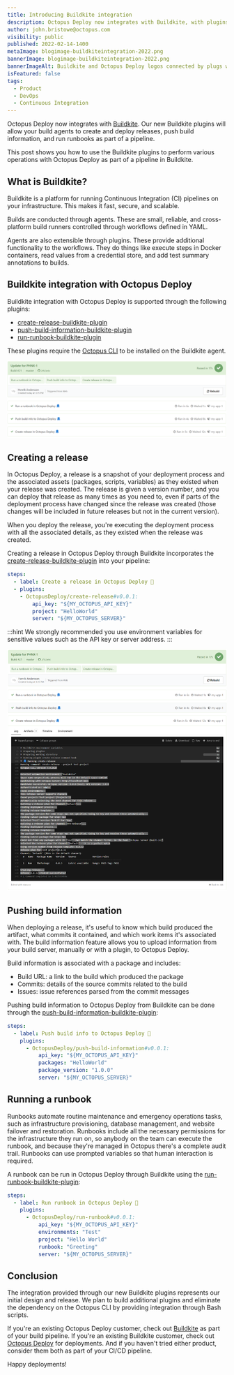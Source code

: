 ```yaml
---
title: Introducing Buildkite integration
description: Octopus Deploy now integrates with Buildkite, with plugins that are available for build agents. Learn how to use these new plugins.
author: john.bristowe@octopus.com
visibility: public
published: 2022-02-14-1400
metaImage: blogimage-buildkiteintegration-2022.png
bannerImage: blogimage-buildkiteintegration-2022.png
bannerImageAlt: Buildkite and Octopus Deploy logos connected by plugs with little stars around the connection.
isFeatured: false
tags: 
  - Product
  - DevOps
  - Continuous Integration
---
```


Octopus Deploy now integrates with [Buildkite](https://buildkite.com/). Our new Buildkite plugins will allow your build agents to create and deploy releases, push build information, and run runbooks as part of a pipeline.  

This post shows you how to use the Buildkite plugins to perform various operations with Octopus Deploy as part of a pipeline in Buildkite.

## What is Buildkite?

Buildkite is a platform for running Continuous Integration (CI) pipelines on your infrastructure. This makes it fast, secure, and scalable.

Builds are conducted through agents. These are small, reliable, and cross-platform build runners controlled through workflows defined in YAML. 

Agents are also extensible through plugins. These provide additional functionality to the workflows. They do things like execute steps in Docker containers, read values from a credential store, and add test summary annotations to builds.

## Buildkite integration with Octopus Deploy

Buildkite integration with Octopus Deploy is supported through the following plugins:

- [create-release-buildkite-plugin](https://github.com/OctopusDeploy/create-release-buildkite-plugin)
- [push-build-information-buildkite-plugin](https://github.com/OctopusDeploy/push-build-information-buildkite-plugin)
- [run-runbook-buildkite-plugin](https://github.com/OctopusDeploy/run-runbook-buildkite-plugin)

These plugins require the [Octopus CLI](https://octopus.com/downloads/octopuscli) to be installed on the Buildkite agent.

![Buildkite Agent Runs](buildkite-agent-runs.png)

## Creating a release

In Octopus Deploy, a release is a snapshot of your deployment process and the associated assets (packages, scripts, variables) as they existed when your release was created. The release is given a version number, and you can deploy that release as many times as you need to, even if parts of the deployment process have changed since the release was created (those changes will be included in future releases but not in the current version).

When you deploy the release, you're executing the deployment process with all the associated details, as they existed when the release was created.

Creating a release in Octopus Deploy through Buildkite incorporates the [create-release-buildkite-plugin](https://github.com/OctopusDeploy/create-release-buildkite-plugin) into your pipeline:

```yaml
steps:
  - label: Create a release in Octopus Deploy 🐙
  - plugins: 
    - OctopusDeploy/create-release#v0.0.1:
        api_key: "${MY_OCTOPUS_API_KEY}"
        project: "HelloWorld"
        server: "${MY_OCTOPUS_SERVER}"
```

:::hint
We strongly recommended you use environment variables for sensitive values such as the API key or server address.
:::

![Buildkite Agent Runs Output](buildkite-agent-runs-output.png)

## Pushing build information

When deploying a release, it's useful to know which build produced the artifact, what commits it contained, and which work items it's associated with. The build information feature allows you to upload information from your build server, manually or with a plugin, to Octopus Deploy.

Build information is associated with a package and includes:

- Build URL: a link to the build which produced the package
- Commits: details of the source commits related to the build
- Issues: issue references parsed from the commit messages

Pushing build information to Octopus Deploy from Buildkite can be done through the [push-build-information-buildkite-plugin](https://github.com/OctopusDeploy/push-build-information-buildkite-plugin):

```yaml
steps:
  - label: Push build info to Octopus Deploy 🐙
    plugins: 
      - OctopusDeploy/push-build-information#v0.0.1:
          api_key: "${MY_OCTOPUS_API_KEY}"
          packages: "HelloWorld"
          package_version: "1.0.0"
          server: "${MY_OCTOPUS_SERVER}"
```

## Running a runbook

Runbooks automate routine maintenance and emergency operations tasks, such as infrastructure provisioning, database management, and website failover and restoration. Runbooks include all the necessary permissions for the infrastructure they run on, so anybody on the team can execute the runbook, and because they're managed in Octopus there's a complete audit trail. Runbooks can use prompted variables so that human interaction is required.

A runbook can be run in Octopus Deploy through Buildkite using the [run-runbook-buildkite-plugin](https://github.com/OctopusDeploy/run-runbook-buildkite-plugin):

```yaml
steps:
  - label: Run runbook in Octopus Deploy 🐙
    plugins: 
      - OctopusDeploy/run-runbook#v0.0.1:
          api_key: "${MY_OCTOPUS_API_KEY}"
          environments: "Test"
          project: "Hello World"
          runbook: "Greeting"
          server: "${MY_OCTOPUS_SERVER}"
```

## Conclusion

The integration provided through our new Buildkite plugins represents our initial design and release. We plan to build additional plugins and eliminate the dependency on the Octopus CLI by providing integration through Bash scripts.

If you're an existing Octopus Deploy customer, check out [Buildkite](https://buildkite.com/) as part of your build pipeline. If you're an existing Buildkite customer, check out [Octopus Deploy](https://octopus.com/start) for deployments. And if you haven't tried either product, consider them both as part of your CI/CD pipeline.

Happy deployments!
